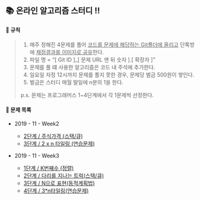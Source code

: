 📚 온라인 알고리즘 스터디 ‼️
-------------

#### 📎 규칙

> 1. 매주 정해진 4문제를 풀어 <u>코드를 문제에 해당하는 Git폴더에 올리고</u> 단톡방에 <u>채점결과를 이미지로 공유</u>한다.
> 2. 파일 명 = “[ Git ID ]_[ 문제 URL 맨 뒤 숫자 ].[ 확장자 ]”
> 3. 문제를 풀 떄 사용한 알고리즘은 코드 내 주석에 추가한다.
> 4. 일요일 자정 12시까지 문제를 풀지 못한 경우, 문제당 벌금 500원이 쌓인다.
> 5. 벌금은 스터디 매월 말일에 n분의 1을 한다.
>
> p.s. 문제는 프로그래머스 1~4단계에서 각 1문제씩 선정한다.



#### 📖 문제 목록
* 2019 - 11 - Week2
  * [2단계 / 주식가격 (스택/큐)](https://programmers.co.kr/learn/courses/30/lessons/42584)
  * [3단계 / 2 x n 타일링 (연습문제)](https://programmers.co.kr/learn/courses/30/lessons/12900)

* 2019 - 11 - Week3
  * [1단계 / K번째수 (정렬)](https://programmers.co.kr/learn/courses/30/lessons/42748)
  * [2단계 / 다리를 지나는 트럭(스택/큐)](https://programmers.co.kr/learn/courses/30/lessons/42583)
  * [3단계 / N으로 표현(동적계획법)](https://programmers.co.kr/learn/courses/30/lessons/42895)
  * [4단계 / 3*n타일링(연습문제)](https://programmers.co.kr/learn/courses/30/lessons/12902)
